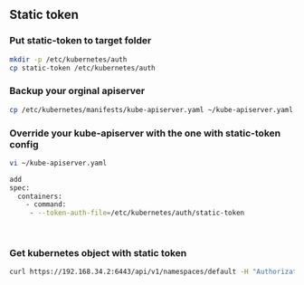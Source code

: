 ## Static token

### Put static-token to target folder

```sh
mkdir -p /etc/kubernetes/auth
cp static-token /etc/kubernetes/auth
```

### Backup your orginal apiserver

```sh
cp /etc/kubernetes/manifests/kube-apiserver.yaml ~/kube-apiserver.yaml
```

### Override your kube-apiserver with the one with static-token config

```sh
vi ~/kube-apiserver.yaml

add
spec:
  containers:
    - command:
     - --token-auth-file=/etc/kubernetes/auth/static-token
 
 
```

### Get kubernetes object with static token

```sh
curl https://192.168.34.2:6443/api/v1/namespaces/default -H "Authorization: Bearer cncamp-token" -k
```
